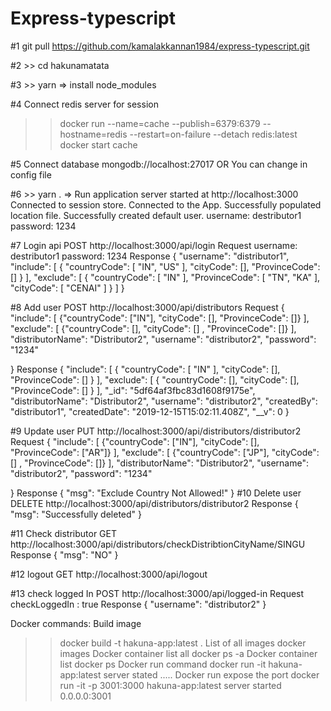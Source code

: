 # Express-typescript

#1 git pull https://github.com/kamalakkannan1984/express-typescript.git

#2 >> cd hakunamatata

#3 >> yarn => install node_modules

#4 Connect redis server for session

> > docker run --name=cache --publish=6379:6379 --hostname=redis --restart=on-failure --detach redis:latest
> > docker start cache

#5 Connect database mongodb://localhost:27017 OR You can change in config file

#6 >> yarn . => Run application
server started at http://localhost:3000
Connected to session store.
Connected to the App.
Successfully populated location file.
Successfully created default user.
username: destributor1
password: 1234

#7 Login api
POST
http://localhost:3000/api/login
Request
username: destributor1
password: 1234
Response
{
"username": "distributor1",
"include": [
{
"countryCode": [
"IN",
"US"
],
"cityCode": [],
"ProvinceCode": []
}
],
"exclude": [
{
"countryCode": [
"IN"
],
"ProvinceCode": [
"TN",
"KA"
],
"cityCode": [
"CENAI"
]
}
]
}

#8 Add user
POST
http://localhost:3000/api/distributors
Request
{
"include": [
{"countryCode": ["IN"], "cityCode": [], "ProvinceCode": []}
],
"exclude": [
{"countryCode": [], "cityCode": [] , "ProvinceCode": []}
],
"distributorName": "Distributor2",
"username": "distributor2",
"password": "1234"
  
}
Response
{
"include": [
{
"countryCode": [
"IN"
],
"cityCode": [],
"ProvinceCode": []
}
],
"exclude": [
{
"countryCode": [],
"cityCode": [],
"ProvinceCode": []
}
],
"\_id": "5df64af3fbc83d1608f9175e",
"distributorName": "Distributor2",
"username": "distributor2",
"createdBy": "distributor1",
"createdDate": "2019-12-15T15:02:11.408Z",
"\_\_v": 0
}

#9 Update user
PUT
http://localhost:3000/api/distributors/distributor2
Request
{
"include": [
{"countryCode": ["IN"], "cityCode": [], "ProvinceCode": ["AR"]}
],
"exclude": [
{"countryCode": ["JP"], "cityCode": [] , "ProvinceCode": []}
],
"distributorName": "Distributor2",
"username": "distributor2",
"password": "1234"
  
}
Response
{
"msg": "Exclude Country Not Allowed!"
}
#10 Delete user
DELETE
http://localhost:3000/api/distributors/distributor2
Response
{
"msg": "Successfully deleted"
}

#11 Check distributor
GET
http://localhost:3000/api/distributors/checkDistribtionCityName/SINGU
Response
{
"msg": "NO"
}

#12 logout
GET
http://localhost:3000/api/logout

#13 check logged In
POST
http://localhost:3000/api/logged-in
Request
checkLoggedIn : true
Response
{
"username": "distributor2"
}

Docker commands:
Build image

> > docker build -t hakuna-app:latest .
> > List of all images
> > docker images
> > Docker container list all
> > docker ps -a
> > Docker container list
> > docker ps
> > Docker run command
> > docker run -it hakuna-app:latest
> > server stated .....
> > Docker run expose the port
> > docker run -it -p 3001:3000 hakuna-app:latest
> > server started 0.0.0.0:3001
